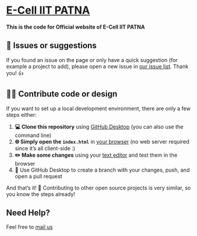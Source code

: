 # [E-Cell IIT PATNA](https://ecell.iitp.ac.in/#)

**This is the code for Official website of E-Cell IIT PATNA**

## 🐛 Issues or suggestions

If you found an issue on the page or only have a quick suggestion (for example a project to add), please open a new issue in [our issue list](https://github.com/ecell-iitp/ecell-iitp.github.io/issues). Thank you! 👍


## 👩‍💻 Contribute code or design

If you want to set up a local development environment, there are only a few steps either:

1. **💻 Clone this repository** using [GitHub Desktop](https://desktop.github.com) (you can also use the command line)
2. **🌐 Simply open the `index.html`** in [your browser](https://www.mozilla.org/firefox/) (no web server required since it’s all client-side :)
3. **✏️ Make some changes** using your [text editor](https://atom.io) and test them in the browser
4. 🚀 Use GitHub Desktop to create a branch with your changes, push, and open a pull request

And that’s it! 🎉 Contributing to other open source projects is very similar, so you know the steps already!

## Need Help?
Feel free to [mail us](mailto::entrepreneurship@iitp.ac.in)

